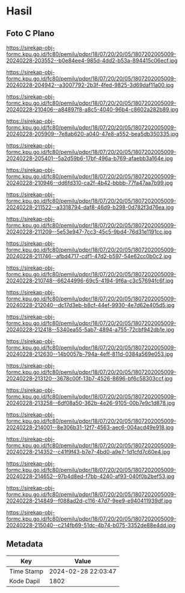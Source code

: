 # Hasil

## Foto C Plano

https://sirekap-obj-formc.kpu.go.id/fc80/pemilu/pdpr/18/07/20/20/05/1807202005009-20240228-203552--b0e84ee4-985d-4dd2-b53a-894415c06ecf.jpg

https://sirekap-obj-formc.kpu.go.id/fc80/pemilu/pdpr/18/07/20/20/05/1807202005009-20240228-204942--a3007792-2b3f-4fed-9825-3d69daf11a00.jpg

https://sirekap-obj-formc.kpu.go.id/fc80/pemilu/pdpr/18/07/20/20/05/1807202005009-20240228-210406--a84897f8-a8c5-4040-96b4-c8602a282b89.jpg

https://sirekap-obj-formc.kpu.go.id/fc80/pemilu/pdpr/18/07/20/20/05/1807202005009-20240228-205909--7e8ab620-a040-47e8-a552-bea5db350335.jpg

https://sirekap-obj-formc.kpu.go.id/fc80/pemilu/pdpr/18/07/20/20/05/1807202005009-20240228-205401--5a2d59b6-17bf-496a-b769-afaebb3a164e.jpg

https://sirekap-obj-formc.kpu.go.id/fc80/pemilu/pdpr/18/07/20/20/05/1807202005009-20240228-210946--dd6fd310-ca2f-4b42-bbbb-77fa47aa7b99.jpg

https://sirekap-obj-formc.kpu.go.id/fc80/pemilu/pdpr/18/07/20/20/05/1807202005009-20240228-211522--a3318794-daf8-46d9-b298-0d782f3d76ea.jpg

https://sirekap-obj-formc.kpu.go.id/fc80/pemilu/pdpr/18/07/20/20/05/1807202005009-20240228-211209--5e53e947-7cc3-45c5-9bd4-76d31e1191cc.jpg

https://sirekap-obj-formc.kpu.go.id/fc80/pemilu/pdpr/18/07/20/20/05/1807202005009-20240228-211746--afbd4717-cdf1-47d2-b597-54e62cc0b0c2.jpg

https://sirekap-obj-formc.kpu.go.id/fc80/pemilu/pdpr/18/07/20/20/05/1807202005009-20240228-210748--66244996-69c5-4194-9f6a-c3c57694fc6f.jpg

https://sirekap-obj-formc.kpu.go.id/fc80/pemilu/pdpr/18/07/20/20/05/1807202005009-20240228-212040--dc17d3eb-b8cf-44ef-9930-4e7d62e405d5.jpg

https://sirekap-obj-formc.kpu.go.id/fc80/pemilu/pdpr/18/07/20/20/05/1807202005009-20240228-212418--5340ea55-5ab7-4894-a755-72cbf942db1e.jpg

https://sirekap-obj-formc.kpu.go.id/fc80/pemilu/pdpr/18/07/20/20/05/1807202005009-20240228-212630--14b0057b-794a-4eff-811d-0384a569e053.jpg

https://sirekap-obj-formc.kpu.go.id/fc80/pemilu/pdpr/18/07/20/20/05/1807202005009-20240228-213120--3678c00f-13b7-4526-8696-bf6c58303ccf.jpg

https://sirekap-obj-formc.kpu.go.id/fc80/pemilu/pdpr/18/07/20/20/05/1807202005009-20240228-213258--6df08a50-362b-4e26-9105-00b7e9c1d878.jpg

https://sirekap-obj-formc.kpu.go.id/fc80/pemilu/pdpr/18/07/20/20/05/1807202005009-20240228-214001--8e306b31-12f7-4563-aec6-004acd49e918.jpg

https://sirekap-obj-formc.kpu.go.id/fc80/pemilu/pdpr/18/07/20/20/05/1807202005009-20240228-214352--c41f9f43-b7e7-4bd0-a9e7-1d1cfd7c60e4.jpg

https://sirekap-obj-formc.kpu.go.id/fc80/pemilu/pdpr/18/07/20/20/05/1807202005009-20240228-214652--97b4d8ed-f7bb-4240-af93-040f0b2bef53.jpg

https://sirekap-obj-formc.kpu.go.id/fc80/pemilu/pdpr/18/07/20/20/05/1807202005009-20240228-214849--f088ad2d-c116-47d7-9ee9-e940411939df.jpg

https://sirekap-obj-formc.kpu.go.id/fc80/pemilu/pdpr/18/07/20/20/05/1807202005009-20240228-215040--c214fb69-51dc-4b74-b075-3352de88e4dd.jpg


## Metadata

| Key        | Value               |
| ---------- | ------------------- |
| Time Stamp | 2024-02-28 22:03:47 |
| Kode Dapil | 1802                |



